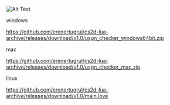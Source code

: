 
![Alt Text](https://media.giphy.com/media/lffWtnCEV2q60YJJZt/giphy.gif)

windows

https://github.com/erenertugrul/cs2d-lua-archive/releases/download/v1.0/usgn_checker_windows64bit.zip

mac

https://github.com/erenertugrul/cs2d-lua-archive/releases/download/v1.0/usgn_checker_mac.zip

linux

https://github.com/erenertugrul/cs2d-lua-archive/releases/download/v1.0/main.love
